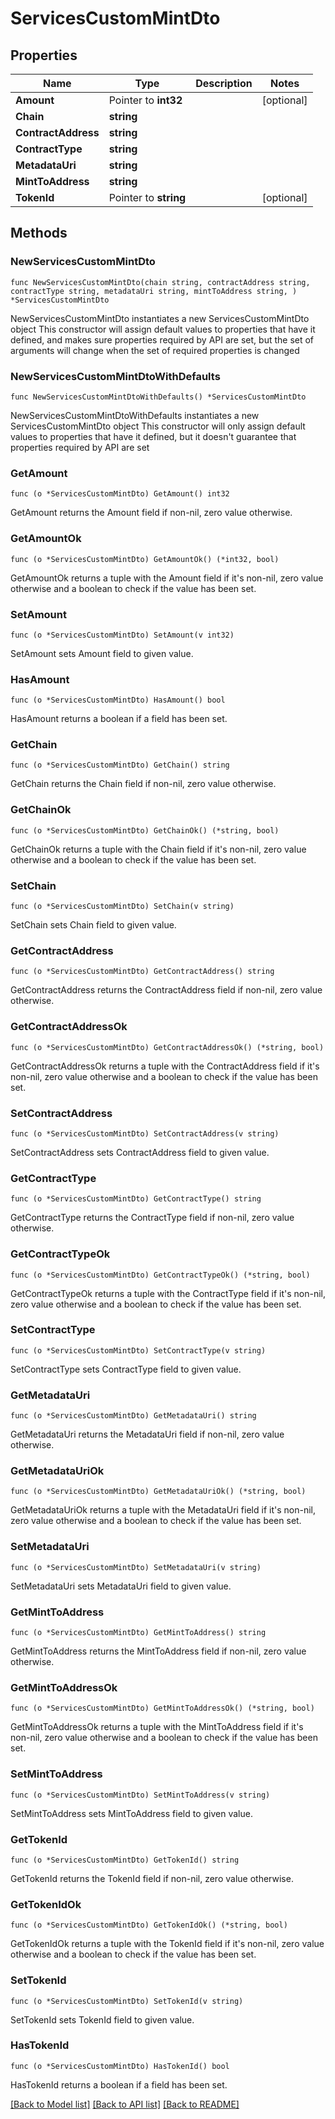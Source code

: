 # ServicesCustomMintDto

## Properties

Name | Type | Description | Notes
------------ | ------------- | ------------- | -------------
**Amount** | Pointer to **int32** |  | [optional] 
**Chain** | **string** |  | 
**ContractAddress** | **string** |  | 
**ContractType** | **string** |  | 
**MetadataUri** | **string** |  | 
**MintToAddress** | **string** |  | 
**TokenId** | Pointer to **string** |  | [optional] 

## Methods

### NewServicesCustomMintDto

`func NewServicesCustomMintDto(chain string, contractAddress string, contractType string, metadataUri string, mintToAddress string, ) *ServicesCustomMintDto`

NewServicesCustomMintDto instantiates a new ServicesCustomMintDto object
This constructor will assign default values to properties that have it defined,
and makes sure properties required by API are set, but the set of arguments
will change when the set of required properties is changed

### NewServicesCustomMintDtoWithDefaults

`func NewServicesCustomMintDtoWithDefaults() *ServicesCustomMintDto`

NewServicesCustomMintDtoWithDefaults instantiates a new ServicesCustomMintDto object
This constructor will only assign default values to properties that have it defined,
but it doesn't guarantee that properties required by API are set

### GetAmount

`func (o *ServicesCustomMintDto) GetAmount() int32`

GetAmount returns the Amount field if non-nil, zero value otherwise.

### GetAmountOk

`func (o *ServicesCustomMintDto) GetAmountOk() (*int32, bool)`

GetAmountOk returns a tuple with the Amount field if it's non-nil, zero value otherwise
and a boolean to check if the value has been set.

### SetAmount

`func (o *ServicesCustomMintDto) SetAmount(v int32)`

SetAmount sets Amount field to given value.

### HasAmount

`func (o *ServicesCustomMintDto) HasAmount() bool`

HasAmount returns a boolean if a field has been set.

### GetChain

`func (o *ServicesCustomMintDto) GetChain() string`

GetChain returns the Chain field if non-nil, zero value otherwise.

### GetChainOk

`func (o *ServicesCustomMintDto) GetChainOk() (*string, bool)`

GetChainOk returns a tuple with the Chain field if it's non-nil, zero value otherwise
and a boolean to check if the value has been set.

### SetChain

`func (o *ServicesCustomMintDto) SetChain(v string)`

SetChain sets Chain field to given value.


### GetContractAddress

`func (o *ServicesCustomMintDto) GetContractAddress() string`

GetContractAddress returns the ContractAddress field if non-nil, zero value otherwise.

### GetContractAddressOk

`func (o *ServicesCustomMintDto) GetContractAddressOk() (*string, bool)`

GetContractAddressOk returns a tuple with the ContractAddress field if it's non-nil, zero value otherwise
and a boolean to check if the value has been set.

### SetContractAddress

`func (o *ServicesCustomMintDto) SetContractAddress(v string)`

SetContractAddress sets ContractAddress field to given value.


### GetContractType

`func (o *ServicesCustomMintDto) GetContractType() string`

GetContractType returns the ContractType field if non-nil, zero value otherwise.

### GetContractTypeOk

`func (o *ServicesCustomMintDto) GetContractTypeOk() (*string, bool)`

GetContractTypeOk returns a tuple with the ContractType field if it's non-nil, zero value otherwise
and a boolean to check if the value has been set.

### SetContractType

`func (o *ServicesCustomMintDto) SetContractType(v string)`

SetContractType sets ContractType field to given value.


### GetMetadataUri

`func (o *ServicesCustomMintDto) GetMetadataUri() string`

GetMetadataUri returns the MetadataUri field if non-nil, zero value otherwise.

### GetMetadataUriOk

`func (o *ServicesCustomMintDto) GetMetadataUriOk() (*string, bool)`

GetMetadataUriOk returns a tuple with the MetadataUri field if it's non-nil, zero value otherwise
and a boolean to check if the value has been set.

### SetMetadataUri

`func (o *ServicesCustomMintDto) SetMetadataUri(v string)`

SetMetadataUri sets MetadataUri field to given value.


### GetMintToAddress

`func (o *ServicesCustomMintDto) GetMintToAddress() string`

GetMintToAddress returns the MintToAddress field if non-nil, zero value otherwise.

### GetMintToAddressOk

`func (o *ServicesCustomMintDto) GetMintToAddressOk() (*string, bool)`

GetMintToAddressOk returns a tuple with the MintToAddress field if it's non-nil, zero value otherwise
and a boolean to check if the value has been set.

### SetMintToAddress

`func (o *ServicesCustomMintDto) SetMintToAddress(v string)`

SetMintToAddress sets MintToAddress field to given value.


### GetTokenId

`func (o *ServicesCustomMintDto) GetTokenId() string`

GetTokenId returns the TokenId field if non-nil, zero value otherwise.

### GetTokenIdOk

`func (o *ServicesCustomMintDto) GetTokenIdOk() (*string, bool)`

GetTokenIdOk returns a tuple with the TokenId field if it's non-nil, zero value otherwise
and a boolean to check if the value has been set.

### SetTokenId

`func (o *ServicesCustomMintDto) SetTokenId(v string)`

SetTokenId sets TokenId field to given value.

### HasTokenId

`func (o *ServicesCustomMintDto) HasTokenId() bool`

HasTokenId returns a boolean if a field has been set.


[[Back to Model list]](../README.md#documentation-for-models) [[Back to API list]](../README.md#documentation-for-api-endpoints) [[Back to README]](../README.md)


